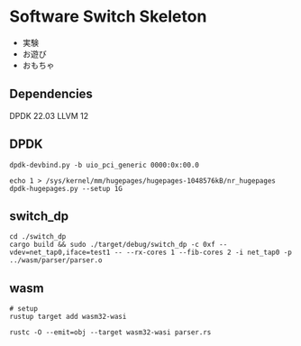 # Software Switch Skeleton
- 実験
- お遊び
- おもちゃ

## Dependencies
DPDK 22.03
LLVM 12

## DPDK
```
dpdk-devbind.py -b uio_pci_generic 0000:0x:00.0

echo 1 > /sys/kernel/mm/hugepages/hugepages-1048576kB/nr_hugepages
dpdk-hugepages.py --setup 1G

```

## switch\_dp
```
cd ./switch_dp
cargo build && sudo ./target/debug/switch_dp -c 0xf --vdev=net_tap0,iface=test1 -- --rx-cores 1 --fib-cores 2 -i net_tap0 -p ../wasm/parser/parser.o
```

## wasm
```
# setup
rustup target add wasm32-wasi

rustc -O --emit=obj --target wasm32-wasi parser.rs
```
